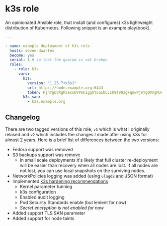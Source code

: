 # k3s role

An opinionated Ansible role, that install (and configures) k3s lightweight distribution of Kubernetes. Following snippet is an example play(book).

```yaml
---

- name: example deployment of k3s role
  hosts: seven-dwarfes
  become: yes
  serial: 1 # so that the quorum is not broken
  roles:
    - role: k3s
      vars:
        k3s:
          version: "1.25.7+k3s1"
          url: https://node.example.org:6443 
          token: PjnYgQVXgMJecoDVP6kigghtLGIbuJIk9t9Ozg+quwPjnYgQVXgMJecoDVP6kigghtLGIbuJIk9t9Ozg+quwY
        k3s_san: 
          - k3s.example.org
```

## Changelog

There are two tagged versions of this role, `v1` which is what I originally relased and `v2` which includes the changes I made after using k3s for almost 2 years. Here is a brief list of differences between the two versions:

  * Fedora support was removed
  * S3 backups support was remove
    * In small scale deployments it's likely that full cluster re-deployment will be easier than recovery when all nodes are lost. If all nodes are not lost, you can use local snapshots on the surviving nodes.
  * NetworkPolicies logging was added (using `ulogd2` and JSON format)
  * Implemented [k3s hardening recommendations](https://docs.k3s.io/security/hardening-guide)
    * Kernel parameter tunning
    * k3s configuration
    * Enabled audit logging
    * Pod Security Standards enable (but lenient for now)
    * *Secret encryption is not enabled for now*
  * Added support TLS SAN parameter
  * Added support for node taints
